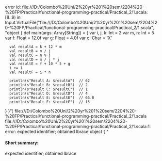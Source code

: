 error id: file:///D:/Colombo%20Uni/2%20yr%201%20sem/2204%20-%20FP/Practical/functional-programming-practical/Practical_2/1.scala:[8..9) in Input.VirtualFile("file:///D:/Colombo%20Uni/2%20yr%201%20sem/2204%20-%20FP/Practical/functional-programming-practical/Practical_2/1.scala", "object  {
   def main(args: Array[String]) = {
      var i, j, k: Int = 2
      var m, n: Int = 5
      var f: Float = 12.0f
      var g: Float = 4.0f
      var c: Char = 'X'

      val resultA = k + 12 * m
      val resultB = m / j
      val resultC = n % j
      val resultD = m / j * j
      val resultE = f + 10 * 5 + g
      i += 1
      val resultF = i * n

      println(s"Result A: $resultA")  // 62
      println(s"Result B: $resultB")  // 2
      println(s"Result C: $resultC")  // 1
      println(s"Result D: $resultD")  // 4
      println(s"Result E: $resultE")  // 66.0
      println(s"Result F: $resultF")  // 15
   }
}")
file:///D:/Colombo%20Uni/2%20yr%201%20sem/2204%20-%20FP/Practical/functional-programming-practical/Practical_2/1.scala
file:///D:/Colombo%20Uni/2%20yr%201%20sem/2204%20-%20FP/Practical/functional-programming-practical/Practical_2/1.scala:1: error: expected identifier; obtained lbrace
object  {
        ^
#### Short summary: 

expected identifier; obtained lbrace